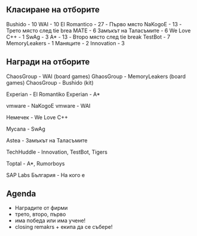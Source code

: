 ## Класиране на отборите

Bushido - 10
WAI - 10
El Romantico - 27 - Първо място
NaKogoE - 13 - Трето място след tie brea
MATE - 6
Замъкът на Таласъмите - 6
We Love C++ - 1
SwAg - 3
A* - 13 - Второ място след tie break
TestBot - 7
MemoryLeakers - 1
Маняците - 2
Innovation - 3

## Награди на отборите

ChaosGroup - WAI (board games)
GhaosGroup - MemoryLeakers (board games)
ChaosGroup - Bushido (kit)

Experian - El Romantiko
Experian - A*

vmware - NaKogoE
vmware - WAI

Немечек - We Love C++

Мусала - SwAg

Astea - Замъкът на Таласъмите

TechHuddle - Innovation, TestBot, Tigers

Toptal - A*, Rumorboys

SAP Labs България - На кого е


## Agenda

* Наградите от фирми
* трето, второ, първо
* има победа или има учене!
* closing remakrs + екипа да се събере!


